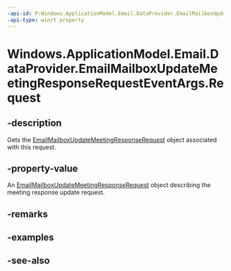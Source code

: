 ```yaml
---
-api-id: P:Windows.ApplicationModel.Email.DataProvider.EmailMailboxUpdateMeetingResponseRequestEventArgs.Request
-api-type: winrt property
---
```


<!-- Property syntax
public Windows.ApplicationModel.Email.DataProvider.EmailMailboxUpdateMeetingResponseRequest Request { get; }
-->

# Windows.ApplicationModel.Email.DataProvider.EmailMailboxUpdateMeetingResponseRequestEventArgs.Request

## -description
Gets the [EmailMailboxUpdateMeetingResponseRequest](emailmailboxupdatemeetingresponserequest.md) object associated with this request.

## -property-value
An [EmailMailboxUpdateMeetingResponseRequest](emailmailboxupdatemeetingresponserequest.md) object describing the meeting response update request.

## -remarks

## -examples

## -see-also
